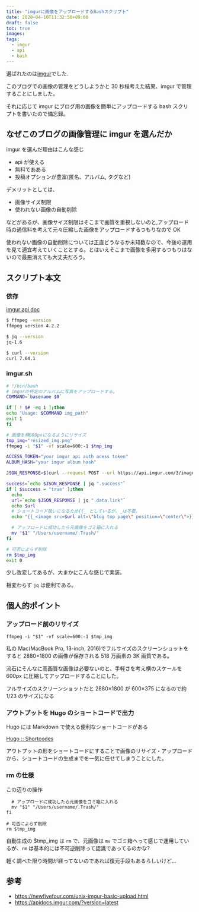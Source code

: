 ```yaml
---
title: "imgurに画像をアップロードするBashスクリプト"
date: 2020-04-10T11:32:50+09:00
draft: false
toc: true
images:
tags:
  - imgur
  - api
  - bash
---
```


選ばれたのは[imgur](https://imgur.com/)でした.

このブログでの画像の管理をどうしようかと 30 秒程考えた結果、imgur で管理することにしました。

それに応じて imgur にブログ用の画像を簡単にアップロードする bash スクリプトを書いたので備忘録。

## なぜこのブログの画像管理に imgur を選んだか

imgur を選んだ理由はこんな感じ

- api が使える
- 無料であある
- 投稿オプションが豊富(匿名、アルバム, タグなど)

デメリットとしては、

- 画像サイズ制限
- 使われない画像の自動削除

などがあるが、画像サイズ制限はそこまで画質を重視しないのと,アップロード時の通信料を考えて元々圧縮した画像をアップロードするつもりなので OK

使われない画像の自動削除については正直どうなるか未知数なので、今後の運用を見て適宜考えていくこととする。とはいえそこまで画像を多用するつもりはないので最悪消えても大丈夫だろう。

## スクリプト本文

### 依存

[imgur api doc](https://apidocs.imgur.com/?version=latest)

```bash
$ ffmpeg -version
ffmpeg version 4.2.2

$ jq --version
jq-1.6

$ curl --version
curl 7.64.1
```

### imgur.sh

```bash
# !/bin/bash
# imgurの特定のアルバムに写真をアップロードする。
COMMAND=`basename $0`

if [ ! $# -eq 1 ];then
echo "Usage: $COMMAND img_path"
exit 1
fi

# 画像を横600pxになるようにリサイズ
tmp_img="resized_img.png"
ffmpeg -i "$1" -vf scale=600:-1 $tmp_img

ACCESS_TOKEN="your imgur api auth acess token"
ALBUM_HASH="your imgur album hash"

JSON_RESPONSE=$(curl --request POST --url https://api.imgur.com/3/image --header "authorization: Bearer ${ACCESS_TOKEN}" -F "image=@$tmp_img" -F "album=$ALBUM_HASH")

success=`echo $JSON_RESPONSE | jq ".success"`
if [ $success = "true" ];then
  echo
  url=`echo $JSON_RESPONSE | jq ".data.link"`
  echo $url
  # ショートコード扱いになるため{{_ としているが、_は不要。
  echo "{{_<image src=$url alt=\"blog top page\" position=\"center\">}}"

  # アップロードに成功したら元画像をゴミ箱に入れる
  mv "$1" "/Users/username/.Trash/"
fi

# 可否によらず削除
rm $tmp_img
exit 0

```

少し改変してあるが、大まかにこんな感じで実装。

相変わらず `jq` は便利である。

## 個人的ポイント

### アップロード前のリサイズ

```
ffmpeg -i "$1" -vf scale=600:-1 $tmp_img
```

私の Mac(MacBook Pro, 13-inch, 2016)でフルサイズのスクリーンショットをすると 2880×1800 の画像が保存される 518 万画素の 3K 画質である。

流石にそんなに高画質な画像は必要ないのと、手軽さを考え横のスケールを 600px に圧縮してアップロードすることにした。

フルサイズのスクリーンショットだと 2880×1800 が 600×375 になるので約 1/23 のサイズになる

### アウトプットを Hugo のショートコードで出力

Hugo には Markdown で使える便利なショートコードがある

[Hugo :: Shortcodes](https://gohugo.io/content-management/shortcodes/)

アウトプットの形をショートコードにすることで画像のリサイズ・アップロードから、ショートコードの生成までを一気に任せてしまうことにした。

### rm の仕様

この辺りの操作

```
  # アップロードに成功したら元画像をゴミ箱に入れる
  mv "$1" "/Users/username/.Trash/"
fi

# 可否によらず削除
rm $tmp_img
```

自動生成の \$tmp_img は `rm` で、元画像は `mv` でゴミ箱へって感じで運用しているが、`rm` は基本的には不可逆削除って認識であってるのかな?

軽く調べた限り時間が経ってないのであれば復元手段もあるらしいけど...

## 参考

- https://newfivefour.com/unix-imgur-basic-upload.html
- https://apidocs.imgur.com/?version=latest
